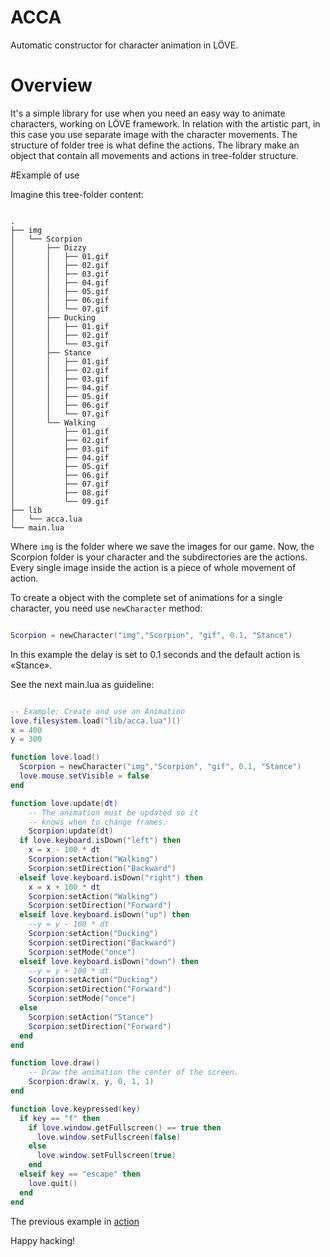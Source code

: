 # ACCA
Automatic constructor for character animation in LÖVE.

# Overview

It's a simple library for use when you need an easy way to animate characters,
working on LÖVE framework.
In relation with the artistic part, in this case you use separate image with
the character movements. The structure of folder tree is what define the
actions.
The library make an object that contain all movements and actions in tree-folder
structure.

#Example of use

Imagine this tree-folder content:

```

.
├── img
│   └── Scorpion
│       ├── Dizzy
│       │   ├── 01.gif
│       │   ├── 02.gif
│       │   ├── 03.gif
│       │   ├── 04.gif
│       │   ├── 05.gif
│       │   ├── 06.gif
│       │   └── 07.gif
│       ├── Ducking
│       │   ├── 01.gif
│       │   ├── 02.gif
│       │   └── 03.gif
│       ├── Stance
│       │   ├── 01.gif
│       │   ├── 02.gif
│       │   ├── 03.gif
│       │   ├── 04.gif
│       │   ├── 05.gif
│       │   ├── 06.gif
│       │   └── 07.gif
│       └── Walking
│           ├── 01.gif
│           ├── 02.gif
│           ├── 03.gif
│           ├── 04.gif
│           ├── 05.gif
│           ├── 06.gif
│           ├── 07.gif
│           ├── 08.gif
│           └── 09.gif
├── lib
│   └── acca.lua
└── main.lua

```

Where `img` is the folder where we save the images for our game. Now, the
Scorpion folder is your character and the subdirectories are the actions.
Every single image inside the action is a piece of whole movement of action.

To create a object with the complete set of animations for a single
character, you need use `newCharacter` method:

```lua

Scorpion = newCharacter("img","Scorpion", "gif", 0.1, "Stance")

```

In this example the delay is set to 0.1 seconds and the default action is
«Stance».

See the next main.lua as guideline:

```lua

-- Example: Create and use an Animation
love.filesystem.load("lib/acca.lua")()
x = 400
y = 300

function love.load()
  Scorpion = newCharacter("img","Scorpion", "gif", 0.1, "Stance")
  love.mouse.setVisible = false
end

function love.update(dt)
    -- The animation must be updated so it 
    -- knows when to change frames.
    Scorpion:update(dt)
  if love.keyboard.isDown("left") then
    x = x - 100 * dt
    Scorpion:setAction("Walking")
    Scorpion:setDirection("Backward")
  elseif love.keyboard.isDown("right") then
    x = x + 100 * dt
    Scorpion:setAction("Walking")
    Scorpion:setDirection("Forward")
  elseif love.keyboard.isDown("up") then
    --y = y - 100 * dt
    Scorpion:setAction("Ducking")
    Scorpion:setDirection("Backward")
    Scorpion:setMode("once")
  elseif love.keyboard.isDown("down") then
    --y = y + 100 * dt
    Scorpion:setAction("Ducking")
    Scorpion:setDirection("Forward")
    Scorpion:setMode("once")
  else
    Scorpion:setAction("Stance")
    Scorpion:setDirection("Forward")
  end
end

function love.draw()
    -- Draw the animation the center of the screen.
    Scorpion:draw(x, y, 0, 1, 1)
end

function love.keypressed(key)
  if key == "f" then
    if love.window.getFullscreen() == true then
      love.window.setFullscreen(false)
    else
      love.window.setFullscreen(true)
    end
  elseif key == "escape" then
    love.quit()
  end
end 

```

The previous example in [action](https://www.youtube.com/watch?v=KP3Gh7Dj8gE)

Happy hacking!
